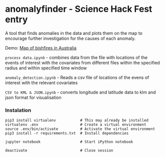 # anomalyfinder - Science Hack Fest entry
A tool that finds anomalies in the data and plots them on the map to encourage further investigation for the causes of each anomaly.

Demo: [Map of bishfires in Australia](https://db.tt/AG7YF4M5)

`process data.ipynb` - combines data from the file with locations of the events of interest with the covariates from different files within the specified radius and within specified time window

`anomaly_detection.ipynb` - Reads a csv file of locations of the evens of interest with the relevant covariates 

`CSV to KML & JSON.ipynb` - converts longitude and latitude data to klm and json format for visualisation  






### Instalation

```
pip3 install virtualenv           # This may already be installed
virtualenv .env                   # Create a virtual environment
source .env/bin/activate          # Activate the virtual environment
pip3 install -r requirements.txt  # Install dependencies

jupyter notebook                  # Start iPython notebook

deactivate                        # Close session
```

